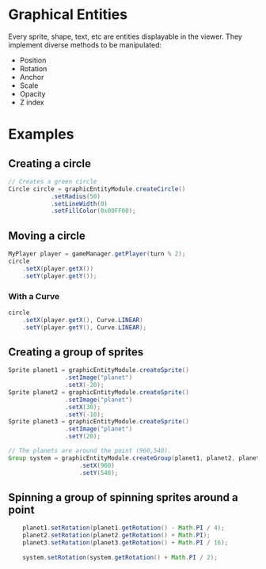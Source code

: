 # Graphical Entities

Every sprite, shape, text, etc are entities displayable in the viewer. They implement diverse methods to be manipulated:

- Position
- Rotation
- Anchor
- Scale
- Opacity
- Z index

# Examples

## Creating a circle
```java
// Creates a green circle
Circle circle = graphicEntityModule.createCircle()
			.setRadius(50)
			.setLineWidth(0)
			.setFillColor(0x00FF00);
```
## Moving a circle
```java
MyPlayer player = gameManager.getPlayer(turn % 2);
circle
	.setX(player.getX())
	.setY(player.getY());
```
### With a Curve
```java
circle
	.setX(player.getX(), Curve.LINEAR)
	.setY(player.getY(), Curve.LINEAR);
```
## Creating a group of sprites <a name="creating-a-group-of-sprites"></a>
```java
Sprite planet1 = graphicEntityModule.createSprite()
				.setImage("planet")
				.setX(-20);
Sprite planet2 = graphicEntityModule.createSprite()
				.setImage("planet")
				.setX(30);
				.setY(-10);
Sprite planet3 = graphicEntityModule.createSprite()
				.setImage("planet")
				.setY(20);

// The planets are around the point (960,540).
Group system = graphicEntityModule.createGroup(planet1, planet2, planet3)
					.setX(960)
					.setY(540);
```

## Spinning a group of spinning sprites around a point
```java
	planet1.setRotation(planet1.getRotation() - Math.PI / 4);
	planet2.setRotation(planet2.getRotation() + Math.PI);
	planet3.setRotation(planet3.getRotation() + Math.PI / 16);
	
	system.setRotation(system.getRotation() + Math.PI / 2);
```